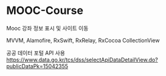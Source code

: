 # MOOC-Course

Mooc 강좌 정보 표시 및 사이트 이동

MVVM, Alamofire, RxSwift, RxRelay, RxCocoa
CollectionView


공공 데이터 포털 API 사용
https://www.data.go.kr/tcs/dss/selectApiDataDetailView.do?publicDataPk=15042355
